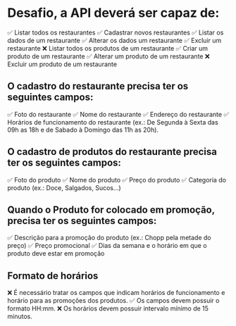 # Desafio, a API deverá ser capaz de:

✅ Listar todos os restaurantes
✅ Cadastrar novos restaurantes
✅ Listar os dados de um restaurante
✅ Alterar os dados um restaurante
✅ Excluir um restaurante
❌ Listar todos os produtos de um restaurante
✅ Criar um produto de um restaurante
✅ Alterar um produto de um restaurante
❌ Excluir um produto de um restaurante

## O cadastro do restaurante precisa ter os seguintes campos:
✅ Foto do restaurante
✅ Nome do restaurante
✅ Endereço do restaurante
✅ Horários de funcionamento do restaurante (ex.: De Segunda à Sexta das 09h as 18h e de Sabado à Domingo das 11h as 20h).

## O cadastro de produtos do restaurante precisa ter os seguintes campos:
✅ Foto do produto
✅ Nome do produto
✅ Preço do produto
✅ Categoria do produto (ex.: Doce, Salgados, Sucos...)

## Quando o Produto for colocado em promoção, precisa ter os seguintes campos:
✅ Descrição para a promoção do produto (ex.: Chopp pela metade do preço)
✅ Preço promocional
✅ Dias da semana e o horário em que o produto deve estar em promoção

## Formato de horários
❌ É necessário tratar os campos que indicam horários de funcionamento e horário para as promoções dos produtos.
✅ Os campos devem possuir o formato HH:mm.
❌ Os horários devem possuir intervalo mínimo de 15 minutos.
